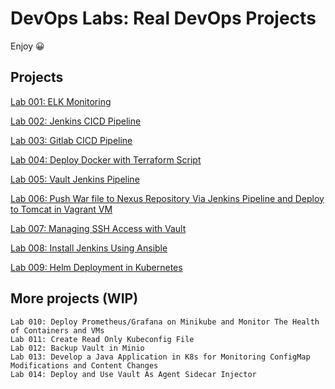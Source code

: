 # DevOps Labs: Real DevOps Projects

Enjoy 😀

## Projects

<!--
```dos
Lab 001: ELK Monitoring
Lab 002: Jenkins CICD Pipeline
Lab 003: Gitlab CICD Pipeline
Lab 004: Deploy Docker with Terraform Script
Lab 005: Vault Jenkins Pipeline 
Lab 006: Push War file to Nexus Repository Via Jenkins Pipeline and Deploy to Tomcat in Vagrant VM
```
-->

[Lab 001: ELK Monitoring](001-ELKMonitoring/README.md)

[Lab 002: Jenkins CICD Pipeline](002-JenkinsCICD/README.md)

[Lab 003: Gitlab CICD Pipeline](003-GitlabCICD/README.md)

[Lab 004: Deploy Docker with Terraform Script](004-TerraformDockerDeployment/README.md)

[Lab 005: Vault Jenkins Pipeline](005-VaultJenkinsCICD/README.md)

[Lab 006: Push War file to Nexus Repository Via Jenkins Pipeline and Deploy to Tomcat in Vagrant VM](006-NexusJenkinsVagrantCICD/README.md)

[Lab 007: Managing SSH Access with Vault](007-VaultFreeIPAVagrantIAM)

[Lab 008: Install Jenkins Using Ansible](008-AnsibleVagrantJenkinsDeployment)

[Lab 009: Helm Deployment in Kubernetes](009-MinikubeHelmDeployment)

## More projects (WIP)

```dos
Lab 010: Deploy Prometheus/Grafana on Minikube and Monitor The Health of Containers and VMs
Lab 011: Create Read Only Kubeconfig File
Lab 012: Backup Vault in Minio
Lab 013: Develop a Java Application in K8s for Monitoring ConfigMap Modifications and Content Changes
Lab 014: Deploy and Use Vault As Agent Sidecar Injector
```
